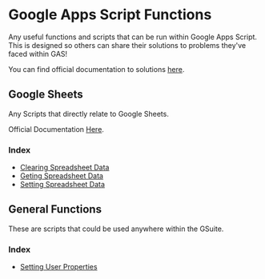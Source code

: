 # Google Apps Script Functions
Any useful functions and scripts that can be run within Google Apps Script. This is designed so others can share their solutions to problems they've faced within GAS! 

You can find official documentation to solutions [here](https://developers.google.com/apps-script).


## Google Sheets
Any Scripts that directly relate to Google Sheets.

Official Documentation [Here](https://developers.google.com/apps-script/reference/spreadsheet).

### Index

- [Clearing Spreadsheet Data](https://github.com/coltoneshaw/Google-Apps-Script-Functions/tree/main/Google%20Sheets#clearingspreadsheetdatajs)
- [Geting Spreadsheet Data](https://github.com/coltoneshaw/Google-Apps-Script-Functions/tree/main/Google%20Sheets#getspreadsheetdatajs)
- [Setting Spreadsheet Data](https://github.com/coltoneshaw/Google-Apps-Script-Functions/tree/main/Google%20Sheets#settingspreadsheetdatajs)


## General Functions
These are scripts that could be used anywhere within the GSuite.

### Index

- [Setting User Properties](https://github.com/coltoneshaw/Google-Apps-Script-Functions/tree/main/General%20Functions#settinguserpropertiesjs)


